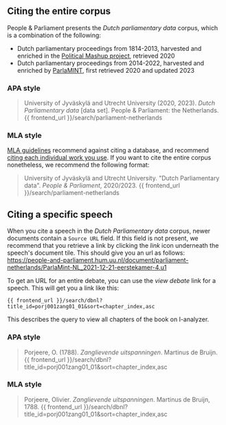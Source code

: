 ## Citing the entire corpus

People & Parliament presents the *Dutch parliamentary data* corpus, which is a combination of the following:
- Dutch parliamentary proceedings from 1814-2013, harvested and enriched in the [Political Mashup project](https://ssh.datastations.nl/dataset.xhtml?persistentId=doi:10.17026/dans-xk5-dw3s), retrieved 2020
- Dutch parliamentary proceedings from 2014-2022, harvested and enriched by [ParlaMINT](https://www.clarin.eu/parlamint), first retrieved 2020 and updated 2023

### APA style

> University of Jyväskylä and Utrecht University (2020, 2023). *Dutch Parliamentary data* [data set]. People & Parliament: the Netherlands. {{ frontend_url }}/search/parliament-netherlands

### MLA style

[MLA guidelines](https://style.mla.org/) recommend against citing a database, and recommend [citing each individual work you use](https://style.mla.org/separate-entries-database-works/). If you want to cite the entire corpus nonetheless, we recommend the following format:

> University of Jyväskylä and Utrecht University. "Dutch Parliamentary data". *People & Parliament*, 2020/2023. {{ frontend_url }}/search/parliament-netherlands

## Citing a specific speech

When you cite a speech in the *Dutch Parliamentary data* corpus, newer documents contain a `Source URL` field. If this field is not present, we recommend that you retrieve a link by clicking the *link* icon underneath the speech's document tile. This should give you an url as follows:
https://people-and-parliament.hum.uu.nl/document/parliament-netherlands/ParlaMint-NL_2021-12-21-eerstekamer-4.u1

To get an URL for an entire debate, you can use the *view debate* link for a speech. This will get you a link like this:

    {{ frontend_url }}/search/dbnl?title_id=porj001zang01_01&sort=chapter_index,asc

This describes the query to view all chapters of the book on I-analyzer.

### APA style

> Porjeere, O. (1788). *Zanglievende uitspanningen*. Martinus de Bruijn. {{ frontend_url }}/search/dbnl?title_id=porj001zang01_01&sort=chapter_index,asc

### MLA style

> Porjeere, Olivier. *Zanglievende uitspanningen*. Martinus de Bruijn, 1788. {{ frontend_url }}/search/dbnl?title_id=porj001zang01_01&sort=chapter_index,asc
